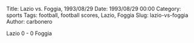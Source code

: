Title: Lazio vs. Foggia, 1993/08/29
Date: 1993/08/29 00:00
Category: sports
Tags: football, football scores, Lazio, Foggia
Slug: lazio-vs-foggia
Author: carbonero


Lazio 0 - 0 Foggia
